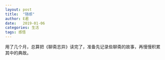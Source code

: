 ```yaml
---
layout: post
title:  "随感"
author: E君
date:   2019-01-06
categories: 生活
tags: 感悟
---
```

用了几个月，总算把《聊斋志异》读完了，准备先记录些聊斋的故事，再慢慢积累其中的典故。
